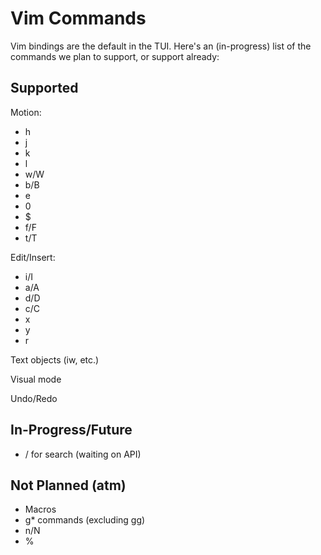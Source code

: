 # Vim Commands

Vim bindings are the default in the TUI. Here's an (in-progress) list of the commands we plan to support, or support already:

## Supported
Motion:
- h
- j
- k
- l
- w/W
- b/B
- e
- 0
- $
- f/F
- t/T

Edit/Insert:
- i/I
- a/A
- d/D
- c/C
- x
- y
- r

Text objects (iw, etc.)

Visual mode

Undo/Redo

## In-Progress/Future
- / for search (waiting on API)

## Not Planned (atm)
- Macros
- g* commands (excluding gg)
- n/N 
- %